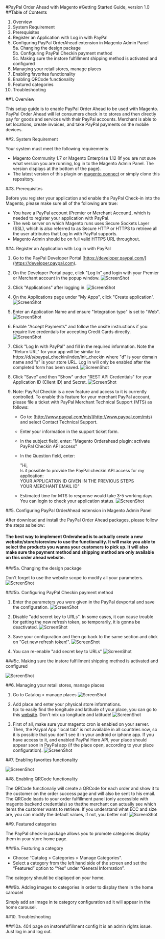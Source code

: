 #PayPal Order Ahead with Magento
#Getting Started Guide, version 1.0
##Table of Contents

1. Overview
2. System Requirement
3. Prerequisites
4. Register an Application with Log in with PayPal
5. Configuring PayPal OrderAhead extension in Magento Admin Panel<br />
	5a. Changing the design package<br />
	5b. Configuring PayPal Checkin payment method<br />
	5c. Making sure the instore fulfillment shipping method is activated and configured<br />
6. Managing your retail stores, manage places
7. Enabling favorites functionality
8. Enabling QRCode functionality
9. Featured categories
10. Troubleshooting
 
##1. Overview

This setup guide is to enable PayPal Order Ahead to be used with Magento. PayPal Order Ahead will let consumers check in to stores and then directly pay for goods and services with their PayPal accounts. Merchant is able to set locations, create invoices, and take PayPal payments on the mobile devices.

##2. System Requirement

Your system must meet the following requirements:

* Magento Community 1.7 or Magento Enterprise 1.12 (If you are not sure what version you are running, log in to the Magento Admin Panel. The version displays at the bottom of the page).
* The latest version of this plugin on [magento connect](http://www.magentocommerce.com/magento-connect/catalog/product/view/id/17219/s/paypal-order-ahead-1245/) or simply clone this repository.


##3. Prerequisites

Before you register your application and enable the PayPal Check-in into the Magento, please make sure all of the following are true:

* You have a PayPal account (Premier or Merchant Account), which is needed to register your application with PayPal.
* The web server on which Magento runs uses Secure Sockets Layer (SSL), which is also referred to as Secure HTTP or HTTPS to retrieve all the user attributes that Log In with PayPal supports.
* Magento Admin should be on full valid HTTPS URL throughout.

##4. Register an Application with Log in with PayPal

1. Go to the PayPal Developer Portal [https://developer.paypal.com/](https://developer.paypal.com).

2. On the Developer Portal page, click "Log In" and login with your Premier or Merchant account in the popup window. 
![ScreenShot](readmeimages/0_app_loginpp.png)

3. Click "Applications" after logging in.
![ScreenShot](readmeimages/0b_app_login.png)

4. On the Applications page under "My Apps", click "Create application".
![ScreenShot](readmeimages/0c_app_create.png)

5. Enter an Application Name and ensure "Integration type" is set to "Web".
![ScreenShot](readmeimages/0d_app_start.png)

5. Enable "Accept Payments" and follow the onsite instructions if you require live credentials for accepting Credit Cards directly.
![ScreenShot](readmeimages/0e_app_payments.png)

6. Click "Log In with PayPal" and fill in the required information. Note the "Return URL" for your app will be similar to: https://d/s/paypal_checkin/index/init_checkin where "d" is your domain name and "s" is your store URL. Log In will only be enabled after the completed form has been saved.
![ScreenShot](readmeimages/0f_app_info.png)

7. Click "Save" and then "Show" under "REST API Credentials" for your Application ID (Client ID) and Secret.
![ScreenShot](readmeimages/0g_app_credentials.png)

8. Note: PayPal Checkin is a new feature and access to it is currently controlled. To enable this feature for your merchant PayPal account, please file a ticket with PayPal Merchant Technical Support (MTS) as follows:

	* Go to: [http://www.paypal.com/mts](http://www.paypal.com/mts) and select Contact Technical Support.
	* Enter your information in the support ticket form.
	* In the subject field, enter: "Magento Orderahead plugin: activate PayPal Checkin API access"
	* In the Question field, enter:
		
		"Hi,<br />
		Is it possible to provide the PayPal checkin API access for my application:<br />
		YOUR APPLICATION ID GIVEN IN THE PREVIOUS STEPS<br />
		YOUR MERCHANT EMAIL ID"<br />
	* Estimated time for MTS to response would take 3-5 working days. You can login to check your application status.
![ScreenShot](readmeimages/0g_app_activation.png)

##5. Configuring PayPal OrderAhead extension in Magento Admin Panel

After download and install the PayPal Order Ahead packages, please follow the steps as below: 

#### The best way to implement Orderahead is to actually create a new website/store/storeview to use the functionality. It will make you able to select the products you wanna your customers to pick up. It will also make sure the payment method and shipping method are only available on this order ahead website.

###5a. Changing the design package

Don't forget to use the website scope to modify all your parameters.
![ScreenShot](readmeimages/1_changePackage.png)

###5b. Configuring PayPal Checkin payment method

1. Enter the parameters you were given in the PayPal devportal and save the configuration.
![ScreenShot](readmeimages/5a_PayPalcheckin.png)

2. Disable "add secret key to URLs". In some cases, it can cause trouble for getting the new refresh token, so temporarily, it is gonna be deactivated.
![ScreenShot](readmeimages/5a2_PayPalcheckin.png)

3. Save your configuration and then go back to the same section and click on "Get new refresh token!".
![ScreenShot](readmeimages/5b_PayPalcheckin.png)

4. You can re-enable "add secret key to URLs"
![ScreenShot](readmeimages/5b2_PayPalcheckin.png)

###5c. Making sure the instore fulfillment shipping method is activated and configured

![ScreenShot](readmeimages/4_InstoreFulfillment.png)

##6. Managing your retail stores, manage places

1. Go to Catalog > manage places
![ScreenShot](readmeimages/6_Manageplaces.png)

2. Add place and enter your physical store informations.<br />
tip: to easily find the longitude and latitude of your place, you can go to this [website](http://itouchmap.com/latlong.html). Don't mix up longitude and latitude!
![ScreenShot](readmeimages/6a_Manageplaces.png)

3. First of all, make sure your magento cron is enabled on your server.<br /> 
Then, the Paypal App "local tab" is not available in all countries now, so it is possible that you don't see it in your android or iphone app. If you have access to it, and enabled PayPal Here API, your place should appear soon in PayPal app (if the place open, according to your place configuration).
![ScreenShot](readmeimages/6b_Manageplaces.png)


##7. Enabling favorites functionality

![ScreenShot](readmeimages/2_enablefavorites.png)

##8. Enabling QRCode functionality

The QRCode functionaliy will create a QRCode for each order and show it to the customer on the order success page and will also be sent to his email.
The QRCode leads to your order fulfillment panel (only accessible with magento backend credentials) so thatthe merchant can actually see which items the customer wants to retrieve.
If you understand what ECC and size are, you can modify the default values, if not, you better not!
![ScreenShot](readmeimages/3_QRCode.png)

##9. Featured categories

The PayPal check-in package allows you to promote categories display them in your store home page.

###9a. Featuring a category

* Choose “Catalog > Categories > Manage Categories”.
* Select a category from the left hand side of the screen and set the “Featured” option to “Yes” under “General Information”.

The category should be displayed on your home.

###9b. Adding images to categories in order to display them in the home carousel

Simply add an image in te category configuration ad it will appear in the home carousel.

##10. Troubleshooting

###10a. 404 page on instorefulfillment config
It is an admin rights issue. Just log in and log out.
